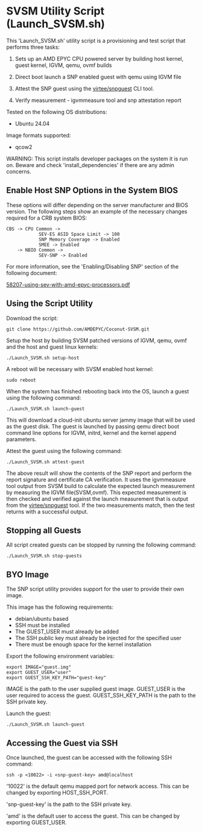 # SVSM  Utility Script (Launch_SVSM.sh)

This 'Launch_SVSM.sh'  utility script is a provisioning and test script that performs three tasks:

1. Sets up an AMD EPYC CPU powered server by building host kernel, guest kernel, IGVM,  qemu, ovmf builds

2. Direct boot launch a SNP enabled guest with qemu using IGVM file

3. Attest the SNP guest using the [virtee/snpguest](https://github.com/virtee/snpguest) 
CLI tool.

4. Verify measurement - igvmmeasure tool and snp attestation report

Tested on the following OS distributions:
- Ubuntu 24.04


Image formats supported:
- qcow2

WARNING: 
This script installs developer packages on the system it is run on. 
Beware and check 'install_dependencies' if there are any admin concerns.



## Enable Host SNP Options in the System BIOS

These options will differ depending on the server manufacturer and BIOS version. 
The following steps show an example of the necessary changes required for a CRB 
system BIOS:
```
CBS -> CPU Common ->
            SEV-ES ASID Space Limit -> 100
            SNP Memory Coverage -> Enabled 
            SMEE -> Enabled
    -> NBIO Common ->
            SEV-SNP -> Enabled
```

For more information, see the 'Enabling/Disabling SNP' section of the following document:

[58207-using-sev-with-amd-epyc-processors.pdf](https://www.amd.com/content/dam/amd/en/documents/developer/58207-using-sev-with-amd-epyc-processors.pdf)

## Using the Script Utility

Download the script:
```
git clone https://github.com/AMDEPYC/Coconut-SVSM.git

```

Setup the host by building SVSM  patched versions of IGVM, qemu, ovmf and the host and guest linux kernels:
```
./Launch_SVSM.sh setup-host
```


A reboot will be necessary with SVSM enabled host kernel:
```
sudo reboot
```

When the system has finished rebooting back into the OS, launch a guest using 
the following command:
```
./Launch_SVSM.sh launch-guest
```

This will download a cloud-init ubuntu server jammy image that will be used as the 
guest disk. The guest is launched by passing qemu direct boot command line options 
for IGVM, initrd, kernel and the kernel append parameters.


Attest the guest using the following command:
```
./Launch_SVSM.sh attest-guest
```

The above result will show the contents of the SNP report and perform the 
report signature and certificate CA verification. It uses the igvmmeasure tool 
output from SVSM build to calculate the 
expected launch measurement by measuring the IGVM file(SVSM,ovmf). This expected measurement 
is then checked and verified against the launch measurement that is output from the 
[virtee/snpguest](https://github.com/virtee/snpguest) tool. If the two measurements 
match, then the test returns with a successful output.

## Stopping all Guests

All script created guests can be stopped by running the following command:
```
./Launch_SVSM.sh stop-guests
```

## BYO Image

The SNP script utility provides support for the user to provide their own image.

This image has the following requirements:
- debian/ubuntu based
- SSH must be installed
- The GUEST_USER must already be added
- The SSH public key must already be injected for the specified user
- There must be enough space for the kernel installation

Export the following environment variables:
```
export IMAGE="guest.img"
export GUEST_USER="user"
export GUEST_SSH_KEY_PATH="guest-key"
```

IMAGE is the path to the user supplied guest image.
GUEST_USER is the user required to access the guest.
GUEST_SSH_KEY_PATH is the path to the SSH private key.

Launch the guest:
```
./Launch_SVSM.sh launch-guest
```

## Accessing the Guest via SSH

Once launched, the guest can be accessed with the following SSH command:
```
ssh -p <10022> -i <snp-guest-key> amd@localhost
```

'10022' is the default qemu mapped port for network access. This can be changed 
by exporting HOST_SSH_PORT.

'snp-guest-key' is the path to the SSH private key.

'amd' is the default user to access the guest. This can be changed by exporting 
GUEST_USER.
